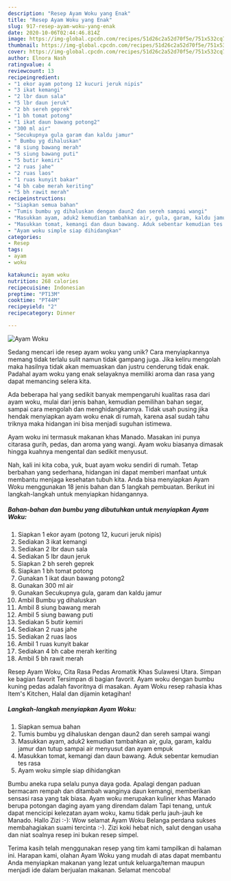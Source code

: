 ```yaml
---
description: "Resep Ayam Woku yang Enak"
title: "Resep Ayam Woku yang Enak"
slug: 917-resep-ayam-woku-yang-enak
date: 2020-10-06T02:44:46.814Z
image: https://img-global.cpcdn.com/recipes/51d26c2a52d70f5e/751x532cq70/ayam-woku-foto-resep-utama.jpg
thumbnail: https://img-global.cpcdn.com/recipes/51d26c2a52d70f5e/751x532cq70/ayam-woku-foto-resep-utama.jpg
cover: https://img-global.cpcdn.com/recipes/51d26c2a52d70f5e/751x532cq70/ayam-woku-foto-resep-utama.jpg
author: Elnora Nash
ratingvalue: 4
reviewcount: 13
recipeingredient:
- "1 ekor ayam potong 12 kucuri jeruk nipis"
- "3 ikat kemangi"
- "2 lbr daun sala"
- "5 lbr daun jeruk"
- "2 bh sereh geprek"
- "1 bh tomat potong"
- "1 ikat daun bawang potong2"
- "300 ml air"
- "Secukupnya gula garam dan kaldu jamur"
- " Bumbu yg dihaluskan"
- "8 siung bawang merah"
- "5 siung bawang puti"
- "5 butir kemiri"
- "2 ruas jahe"
- "2 ruas laos"
- "1 ruas kunyit bakar"
- "4 bh cabe merah keriting"
- "5 bh rawit merah"
recipeinstructions:
- "Siapkan semua bahan"
- "Tumis bumbu yg dihaluskan dengan daun2 dan sereh sampai wangi"
- "Masukkan ayam, aduk2 kemudian tambahkan air, gula, garam, kaldu jamur dan tutup sampai air menyusut dan ayam empuk"
- "Masukkan tomat, kemangi dan daun bawang. Aduk sebentar kemudian tes rasa"
- "Ayam woku simple siap dihidangkan"
categories:
- Resep
tags:
- ayam
- woku

katakunci: ayam woku 
nutrition: 268 calories
recipecuisine: Indonesian
preptime: "PT13M"
cooktime: "PT44M"
recipeyield: "2"
recipecategory: Dinner

---
```



![Ayam Woku](https://img-global.cpcdn.com/recipes/51d26c2a52d70f5e/751x532cq70/ayam-woku-foto-resep-utama.jpg)

Sedang mencari ide resep ayam woku yang unik? Cara menyiapkannya memang tidak terlalu sulit namun tidak gampang juga. Jika keliru mengolah maka hasilnya tidak akan memuaskan dan justru cenderung tidak enak. Padahal ayam woku yang enak selayaknya memiliki aroma dan rasa yang dapat memancing selera kita.

Ada beberapa hal yang sedikit banyak mempengaruhi kualitas rasa dari ayam woku, mulai dari jenis bahan, kemudian pemilihan bahan segar, sampai cara mengolah dan menghidangkannya. Tidak usah pusing jika hendak menyiapkan ayam woku enak di rumah, karena asal sudah tahu triknya maka hidangan ini bisa menjadi suguhan istimewa.

Ayam woku ini termasuk makanan khas Manado. Masakan ini punya citarasa gurih, pedas, dan aroma yang wangi. Ayam woku biasanya dimasak hingga kuahnya mengental dan sedikit menyusut.


Nah, kali ini kita coba, yuk, buat ayam woku sendiri di rumah. Tetap berbahan yang sederhana, hidangan ini dapat memberi manfaat untuk membantu menjaga kesehatan tubuh kita. Anda bisa menyiapkan Ayam Woku menggunakan 18 jenis bahan dan 5 langkah pembuatan. Berikut ini langkah-langkah untuk menyiapkan hidangannya.

<!--inarticleads1-->

##### Bahan-bahan dan bumbu yang dibutuhkan untuk menyiapkan Ayam Woku:

1. Siapkan 1 ekor ayam (potong 12, kucuri jeruk nipis)
1. Sediakan 3 ikat kemangi
1. Sediakan 2 lbr daun sala
1. Sediakan 5 lbr daun jeruk
1. Siapkan 2 bh sereh geprek
1. Siapkan 1 bh tomat potong
1. Gunakan 1 ikat daun bawang potong2
1. Gunakan 300 ml air
1. Gunakan Secukupnya gula, garam dan kaldu jamur
1. Ambil  Bumbu yg dihaluskan
1. Ambil 8 siung bawang merah
1. Ambil 5 siung bawang puti
1. Sediakan 5 butir kemiri
1. Sediakan 2 ruas jahe
1. Sediakan 2 ruas laos
1. Ambil 1 ruas kunyit bakar
1. Sediakan 4 bh cabe merah keriting
1. Ambil 5 bh rawit merah


Resep Ayam Woku, Cita Rasa Pedas Aromatik Khas Sulawesi Utara. Simpan ke bagian favorit Tersimpan di bagian favorit. Ayam woku dengan bumbu kuning pedas adalah favoritnya di masakan. Ayam Woku resep rahasia khas Item&#39;s Kitchen, Halal dan dijamin ketagihan! 

<!--inarticleads2-->

##### Langkah-langkah menyiapkan Ayam Woku:

1. Siapkan semua bahan
1. Tumis bumbu yg dihaluskan dengan daun2 dan sereh sampai wangi
1. Masukkan ayam, aduk2 kemudian tambahkan air, gula, garam, kaldu jamur dan tutup sampai air menyusut dan ayam empuk
1. Masukkan tomat, kemangi dan daun bawang. Aduk sebentar kemudian tes rasa
1. Ayam woku simple siap dihidangkan


Bumbu aneka rupa selalu punya daya goda. Apalagi dengan paduan bermacam rempah dan ditambah wanginya daun kemangi, memberikan sensasi rasa yang tak biasa. Ayam woku merupakan kuliner khas Manado berupa potongan daging ayam yang direndam dalam Tapi tenang, untuk dapat mencicipi kelezatan ayam woku, kamu tidak perlu jauh-jauh ke Manado. Hallo Zizi :-): Wow selamat Ayam Woku Belanga perdana sukses membahagiakan suami tercinta :-). Zizi koki hebat nich, salut dengan usaha dan niat soalnya resep ini bukan resep simpel. 

Terima kasih telah menggunakan resep yang tim kami tampilkan di halaman ini. Harapan kami, olahan Ayam Woku yang mudah di atas dapat membantu Anda menyiapkan makanan yang lezat untuk keluarga/teman maupun menjadi ide dalam berjualan makanan. Selamat mencoba!
